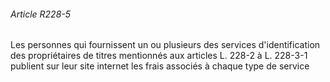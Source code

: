 ###### Article R228-5

Les personnes qui fournissent un ou plusieurs des services d'identification des propriétaires de titres mentionnés aux articles L. 228-2 à L. 228-3-1 publient sur leur site internet les frais associés à chaque type de service

